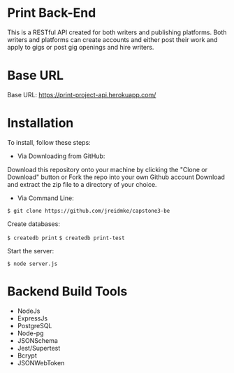 # Print Back-End

This is a RESTful API created for both writers and publishing platforms. Both writers and platforms can create accounts and either post their work and apply to gigs or post gig openings and hire writers.

# Base URL

Base URL: https://print-project-api.herokuapp.com/

# Installation

To install, follow these steps:

- Via Downloading from GitHub:

Download this repository onto your machine by clicking the "Clone or Download" button or Fork the repo into your own Github account Download and extract the zip file to a directory of your choice.

- Via Command Line: 

`$ git clone https://github.com/jreidmke/capstone3-be`

Create databases:

`$ createdb print`
`$ createdb print-test`

Start the server:

`$ node server.js`

# Backend Build Tools
- NodeJs
- ExpressJs
- PostgreSQL
- Node-pg
- JSONSchema
- Jest/Supertest
- Bcrypt
- JSONWebToken
